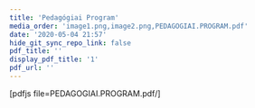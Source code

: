 ```yaml
---
title: 'Pedagógiai Program'
media_order: 'image1.png,image2.png,PEDAGOGIAI.PROGRAM.pdf'
date: '2020-05-04 21:57'
hide_git_sync_repo_link: false
pdf_title: ''
display_pdf_title: '1'
pdf_url: ''
---
```


[pdfjs file=PEDAGOGIAI.PROGRAM.pdf/]